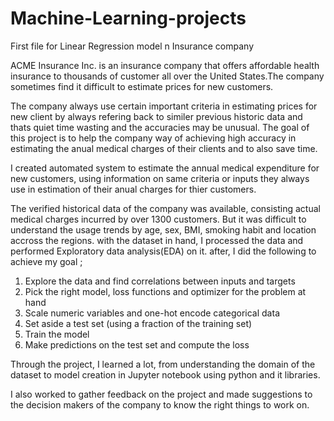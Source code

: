 # Machine-Learning-projects
  First file for Linear Regression model n Insurance company


ACME Insurance Inc. is an insurance company that offers affordable health insurance to thousands of customer all over the United States.The company sometimes find it difficult to estimate prices for new customers.

The company always use certain important criteria in estimating prices for new client by always refering back to similer previous historic data and thats quiet time wasting and the accuracies may be unusual. The goal of this project is to help the company way of achieving high accuracy in estimating the anual medical charges of their clients and to also save time. 

I created automated system to estimate the annual medical expenditure for new customers, using information on same criteria or inputs they always use in estimation of their  anual charges for thier customers.

The verified historical data of the company was available, consisting  actual medical charges incurred by over 1300 customers. But it was difficult to understand the usage trends by age, sex, BMI, smoking habit and location accross the regions. with the dataset in hand, I processed the data and performed Exploratory data analysis(EDA) on it.
after, I did the following to achieve my goal ;

1. Explore the data and find correlations between inputs and targets
2. Pick the right model, loss functions and optimizer for the problem at hand
3. Scale numeric variables and one-hot encode categorical data
4. Set aside a test set (using a fraction of the training set)
5. Train the model
6. Make predictions on the test set and compute the loss

Through the project, I learned a lot, from understanding the domain of the dataset to model creation in Jupyter notebook using python and it libraries.

I also worked to gather feedback on the project and made suggestions to the decision makers of the company to know the right things to work on.
